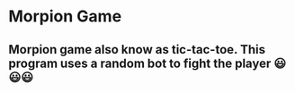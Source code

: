 # Morpion Game 
## Morpion game also know as tic-tac-toe. This program uses a random bot to fight the player 😃😃😃
